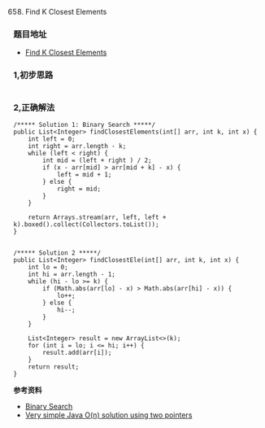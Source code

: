 658. Find K Closest Elements

### 题目地址
- [Find K Closest Elements](https://leetcode.com/problems/find-k-closest-elements/)

### 1,初步思路

```

```

### 2,正确解法

```
/***** Solution 1: Binary Search *****/
public List<Integer> findClosestElements(int[] arr, int k, int x) {
    int left = 0;
    int right = arr.length - k;
    while (left < right) {
        int mid = (left + right ) / 2;
        if (x - arr[mid] > arr[mid + k] - x) {
            left = mid + 1;
        } else {
            right = mid;
        }
    }

    return Arrays.stream(arr, left, left + k).boxed().collect(Collectors.toList());
}


/***** Solution 2 *****/
public List<Integer> findClosestEle(int[] arr, int k, int x) {
    int lo = 0;
    int hi = arr.length - 1;
    while (hi - lo >= k) {
        if (Math.abs(arr[lo] - x) > Math.abs(arr[hi] - x)) {
            lo++;
        } else {
            hi--;
        }
    }

    List<Integer> result = new ArrayList<>(k);
    for (int i = lo; i <= hi; i++) {
        result.add(arr[i]);
    }
    return result;
}
```

**参考资料**
- [Binary Search](https://leetcode.com/problems/find-k-closest-elements/discuss/106426/JavaC%2B%2BPython-Binary-Search-O(log(N-K)-%2B-K))
- [Very simple Java O(n) solution using two pointers](https://leetcode.com/problems/find-k-closest-elements/discuss/202785/Very-simple-Java-O(n)-solution-using-two-pointers)